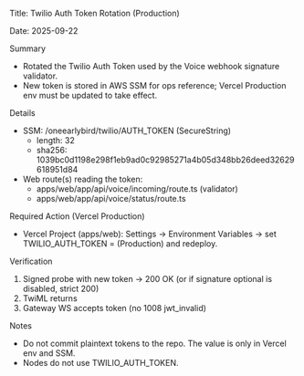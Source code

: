 Title: Twilio Auth Token Rotation (Production)

Date: 2025-09-22

Summary
- Rotated the Twilio Auth Token used by the Voice webhook signature validator.
- New token is stored in AWS SSM for ops reference; Vercel Production env must be updated to take effect.

Details
- SSM: /oneearlybird/twilio/AUTH_TOKEN (SecureString)
  - length: 32
  - sha256: 1039bc0d1198e298f1eb9ad0c92985271a4b05d348bb26deed32629618951d84
- Web route(s) reading the token:
  - apps/web/app/api/voice/incoming/route.ts (validator)
  - apps/web/app/api/voice/status/route.ts

Required Action (Vercel Production)
- Vercel Project (apps/web): Settings → Environment Variables → set TWILIO_AUTH_TOKEN = <new token> (Production) and redeploy.

Verification
1) Signed probe with new token → 200 OK (or if signature optional is disabled, strict 200)
2) TwiML returns <Stream track="inbound_track" url="wss://media.oneearlybird.ai/rtm/voice?token=…"/>
3) Gateway WS accepts token (no 1008 jwt_invalid)

Notes
- Do not commit plaintext tokens to the repo. The value is only in Vercel env and SSM.
- Nodes do not use TWILIO_AUTH_TOKEN.

